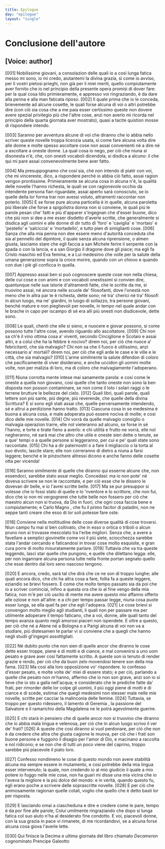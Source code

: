 ```yaml
---
title: Epilogue
day: "epilogue"
layout: "single"
---
```

<div id="epilogue" who="author">
 <h1>
  Conclusione dell'autore
 </h1>
 <p>
  <h2>
   [Voice: author]
  </h2>
 </p>
 <p>
  <a name="p11980001">
   [001]
  </a>
  Nobilissime giovani, a consolazion delle quali io a cos&igrave; lunga fatica messo mi sono, io mi credo, aiutantemi la divina grazia, s&igrave; come io avviso, per li vostri pietosi prieghi, non gi&agrave; per li miei meriti, quello compiutamente aver fornito che io nel principio della presente opera promisi di dover fare: per la qual cosa Idio primieramente, e appresso voi ringraziando, &egrave; da dare alla penna e alla man faticata riposo.
  <a name="p11980002">
   [002]
  </a>
  Il quale prima che io le conceda, brievemente ad alcune cosette, le quali forse alcuna di voi o altri potrebbe dire (con ci&ograve; sia cosa che a me paia esser certissimo queste non dovere avere spezial privilegio pi&uacute; che l'altre cose, anzi non averlo mi ricorda nel principio della quarta giornata aver mostrato), quasi a tacite quistion mosse di rispondere intendo.
 </p>
 <p>
  <a name="p11980003">
   [003]
  </a>
  Saranno per avventura alcune di voi che diranno che io abbia nello scriver queste novelle troppa licenzia usata, s&iacute; come fare alcuna volta dire alle donne e molte spesso ascoltare cose non assai convenienti n&eacute; a dire n&eacute; a ascoltare a oneste donne. La qual cosa io nego, per ci&ograve; che niuna s&iacute; disonesta n'&egrave;, che, con onesti vocaboli dicendola, si disdica a alcuno: il che qui mi pare assai convenevolmente bene aver fatto.
 </p>
 <p>
  <a name="p11980004">
   [004]
  </a>
  Ma presuppognamo che cos&iacute; sia, ch&eacute; non intendo di piatir con voi, che mi vincereste, dico, a rispondere perch&eacute; io abbia ci&ograve; fatto, assai ragion vengon prontissime. Primieramente se alcuna cosa in alcuna n'&egrave;, la qualit&agrave; delle novelle l'hanno richesta, le quali se con ragionevole occhio da intendente persona fian riguardate, assai aperto sar&agrave; conosciuto, se io quelle della lor forma trar non avessi voluto, altramenti raccontar non poterlo.
  <a name="p11980005">
   [005]
  </a>
  E se forse pure alcuna particella &egrave; in quelle, alcuna paroletta pi&uacute; liberale che forse a spigolistra donna non si conviene, le quali pi&uacute; le parole pesan che' fatti e pi&uacute; d'apparer s'ingegnan che d'esser buone, dico che pi&uacute; non si dee a me esser disdetto d'averle scritte, che generalmente si disdica agli uomini e alle donne di dir tutto d&igrave; 'foro' e 'caviglia' e 'mortaio' e 'pestello' e 'salciccia' e 'mortadello', e tutto pien di simiglianti cose.
  <a name="p11980006">
   [006]
  </a>
  Sanza che alla mia penna non dee essere meno d'autorit&agrave; conceduta che sia al pennello del dipintore, il quale senza alcuna riprensione, o almen giusta, lasciamo stare che egli faccia a
  <name persref="sanmichele" type="person">
   san Michele
  </name>
  ferire il serpente con la spada o con la lancia, e a
  <name persref="sangiorgio" type="person">
   san Giorgio
  </name>
  il dragone dove gli piace; ma egli fa Cristo maschio ed
  <name persref="eva" type="person">
   Eva
  </name>
  femina, e a Lui medesimo che volle per la salute della umana generazione sopra la croce morire, quando con un chiovo e quando con due i pi&egrave; gli conficca in quella.
 </p>
 <p>
  <a name="p11980007">
   [007]
  </a>
  Appresso assai ben si pu&ograve; cognoscere queste cose non nella chiesa, delle cui cose e con animi e con vocaboli onestissimi si convien dire, quantunque nelle sue istorie d'altramenti fatte, che le scritte da me, si truovino assai; n&eacute; ancora nelle scuole de' filosofanti, dove l'onest&agrave; non meno che in altra par te &egrave; richesta, dette sono; n&eacute; tra' cherici n&eacute; tra' filosofi in alcun luogo, ma ne' giardini, in luogo di sollazzo, tra persone giovani, bench&eacute; mature e non pieghevoli per novelle, in tempo nel quale andar con le brache in capo per iscampo di s&eacute; era alli pi&uacute; onesti non disdicevole, dette sono.
 </p>
 <p>
  <a name="p11980008">
   [008]
  </a>
  Le quali, chenti che elle si sieno, e nuocere e giovar possono, s&iacute; come possono tutte l'altre cose, avendo riguardo allo ascoltatore.
  <a name="p11980009">
   [009]
  </a>
  Chi non sa ch'&egrave; il vino ottima cosa a' viventi, secondo
  <name persref="cinciglione" type="person">
   Cinciglione
  </name>
  e
  <name persref="scolaio" type="person">
   Scolaio
  </name>
  e assai altri, e a colui che ha la febbre &egrave; nocivo? direm noi, per ci&ograve; che nuoce a' febricitanti, che sia malvagio? Chi non sa che il fuoco &egrave; utilissimo, anzi necessario a' mortali? direm noi, per ci&ograve; che egli arde le case e le ville e le citt&agrave;, che sia malvagio?
  <a name="p11980010">
   [010]
  </a>
  L'arme similmente la salute difendon di coloro che pacificamente di viver disiderano, e anche uccidon gli uomini molte volte, non per malizia di loro, ma di coloro che malvagiamente l'adoperano.
 </p>
 <p>
  <a name="p11980011">
   [011]
  </a>
  Niuna corrotta mente intese mai sanamente parola: e cos&iacute; come le oneste a quella non giovano, cos&iacute; quelle che tanto oneste non sono la ben disposta non posson contaminare, se non come il loto i solari raggi o le terrene brutture le bellezze del cielo.
  <a name="p11980012">
   [012]
  </a>
  Quali libri, quali parole, quali lettere son pi&uacute; sante, pi&uacute; degne, pi&uacute; reverende, che quelle della divina Scrittura? E s&iacute; sono egli stati assai che, quelle perversamente intendendo, s&eacute; e altrui a perdizione hanno tratto.
  <a name="p11980013">
   [013]
  </a>
  Ciascuna cosa in se medesima &egrave; buona a alcuna cosa, e male adoperata pu&ograve; essere nociva di molte; e cos&iacute; dico delle mie novelle.
  <a name="p11980014">
   [014]
  </a>
  Chi vorr&agrave; da quelle malvagio consiglio o malvagia operazion trarre, elle nol vieteranno ad alcuno, se forse in s&eacute; l'hanno, e torte e tirate fieno a averlo: e chi utilit&agrave; e frutto ne vorr&agrave;, elle nol negheranno, n&eacute; sar&agrave; mai che altro che utile e oneste sien dette o tenute, se a que' tempi o a quelle persone si leggeranno, per cui e pe' quali state sono raccontate.
  <a name="p11980015">
   [015]
  </a>
  Chi ha a dir paternostri o a fare il migliaccio o la torta al suo divoto, lascile stare; elle non correranno di dietro a niuna a farsi leggere; bench&eacute; e le pinzochere altress&iacute; dicono e anche fanno delle cosette otta per vicenda!
 </p>
 <p>
  <a name="p11980016">
   [016]
  </a>
  Saranno similmente di quelle che diranno qui esserne alcune che, non essendoci, sarebbe stato assai meglio. Concedasi: ma io non pote' n&eacute; doveva scrivere se non le raccontate, e per ci&ograve; esse che le dissero le dovevan dir belle, e io l'avrei scritte belle.
  <a name="p11980017">
   [017]
  </a>
  Ma se pur presuppor si volesse che io fossi stato di quelle e lo 'nventore e lo scrittore, che non fui, dico che io non mi vergognerei che tutte belle non fossero per ci&ograve; che maestro alcun non si truova, da Dio in fuori, che ogni cosa faccia bene e compiutamente; e
  <name persref="cmagno" type="person">
   Carlo Magno
  </name>
  , che fu il primo facitor di paladini, non ne seppe tanti creare che esso di lor soli potesse fare oste.
 </p>
 <p>
  <a name="p11980018">
   [018]
  </a>
  Conviene nella moltitudine delle cose diverse qualit&agrave; di cose trovarsi. Niun campo fu mai s&iacute; ben coltivato, che in esso o ortica o triboli o alcun pruno non si trovasse mescolato tra l'erbe migliori. Senza che, a avere a favellare a semplici giovinette come voi il pi&uacute; siete, sciocchezza sarebbe stata l'andar cercando e faticandosi in trovar cose molto esquisite, e gran cura porre di molto misuratamente parlare.
  <a name="p11980019">
   [019]
  </a>
  Tuttavia che va tra queste leggendo, lasci star quelle che pungono, e quelle che dilettano legga: elle, per non ingannare alcuna persona tutte nella fronte portan segnato quello che esse dentro dal loro seno nascoso tengono.
 </p>
 <p>
  <a name="p11980020">
   [020]
  </a>
  E ancora, credo, sar&agrave; tal che dir&agrave; che ce ne son di troppo lunghe; alle quali ancora dico, che chi ha altra cosa a fare, follia fa a queste leggere, eziandio se brievi fossero. E come che molto tempo passato sia da poi che io a scriver cominciai, infino a questa ora che io al fine vengo della mia fatica, non m'&egrave; per ci&ograve; uscito di mente me avere questo mio affanno offerto alle oziose e non all'altre: e a chi per tempo passar legge, niuna cosa puote esser lunga, se ella quel fa per che egli l'adopera.
  <a name="p11980021">
   [021]
  </a>
  Le cose brievi si convengon molto meglio agli studianti, li quali non per passare ma per utilmente adoperare il tempo faticano, che a voi, donne, alle quali tanto del tempo avanza quanto negli amorosi piaceri non ispendete. E oltre a questo, per ci&ograve; che n&eacute; a
  <name placeref="atene" type="place">
   Atene
  </name>
  n&eacute; a
  <name placeref="bologna" type="place">
   Bologna
  </name>
  o a
  <name placeref="parigi" type="place">
   Parigi
  </name>
  alcuna di voi non va a studiare, pi&uacute; distesamen te parlar vi si conviene che a quegli che hanno negli studii gl'ingegni assottigliati.
 </p>
 <p>
  <a name="p11980022">
   [022]
  </a>
  N&eacute; dubito punto che non sien di quelle ancor che diranno le cose dette esser troppe, piene e di motti e di ciance, e mal convenirsi a uno uom pesato e grave aver cos&iacute; fattamente scritto. A queste son io tenuto di render grazie e rendo, per ci&ograve; che da buon zelo movendosi tenere son della mia fama.
  <a name="p11980023">
   [023]
  </a>
  Ma cos&iacute; alla loro opposizione vo' rispondere. Io confesso d'esser pesato, e molte volte de' miei d&iacute; essere stato; e per ci&ograve;, parlando a quelle che pesato non m'hanno, affermo che io non son grave, anzi son io s&iacute; lieve che io sto a galla nell'acqua; e considerato che le prediche fatte da' frati, per rimorder delle lor colpe gli uomini, il pi&uacute; oggi piene di motti e di ciance e di scede, estimai che quegli medesimi non stesser male nelle mie novelle, scritte per cacciar la malinconia delle femine.
  <a name="p11980024">
   [024]
  </a>
  Tuttavia, se troppo per questo ridessero, il lamento di
  <name persref="geremia" type="person">
   Geremia
  </name>
  , la passione del Salvatore e il ramarichio della
  <name persref="maddalena" type="person">
   Magdalena
  </name>
  ne le potr&agrave; agevolmente guerire.
 </p>
 <p>
  <a name="p11980025">
   [025]
  </a>
  E chi star&agrave; in pensiero che di quelle ancor non si truovino che diranno che io abbia mala lingua e velenosa, per ci&ograve; che in alcun luogo scrivo il ver de' frati?
  <a name="p11980026">
   [026]
  </a>
  A queste che cos&iacute; diranno si vuol perdonare, per ci&ograve; che non &egrave; da credere che altra che giusta cagione le muova, per ci&ograve; che i frati son buone persone e fuggono il disagio per l'amor di Dio, e macinano a raccolta e nol ridicono; e se non che di tutti un poco viene del caprino, troppo sarebbe pi&uacute; piacevole il piato loro.
 </p>
 <p>
  <a name="p11980027">
   [027]
  </a>
  Confesso nondimeno le cose di questo mondo non avere stabilit&agrave; alcuna ma sempre essere in mutamento, e cos&iacute; potrebbe della mia lingua esser intervenuto; la quale, non credendo io al mio giudicio il quale a mio potere io fuggo nelle mie cose, non ha guari mi disse una mia vicina che io l'aveva la migliore e la pi&uacute; dolce del mondo: e in verit&agrave;, quando questo fu, egli erano poche a scrivere delle soprascritte novelle.
  <a name="p11980028">
   [028]
  </a>
  E per ci&ograve; che animosamente ragionan quelle cotali, voglio che quello che &egrave; detto basti lor per risposta.
 </p>
 <p>
  <a name="p11980029">
   [029]
  </a>
  E lasciando omai a ciascheduna e dire e credere come le pare, tempo &egrave; da por fine alle parole, Colui umilmente ringraziando che dopo s&iacute; lunga fatica col suo aiuto n'ha al desiderato fine condotto. E voi, piacevoli donne, con la sua grazia in pace vi rimanete, di me ricordandovi, se a alcuna forse alcuna cosa giova l'averle lette.
 </p>
</div>
<div>
 <p>
  <a name="p11980030">
   [030]
  </a>
  Qui finisce la Decima e ultima giornata del libro chiamato
  <i>
   Decameron
  </i>
  cognominato Prencipe Galeotto
 </p>
</div>